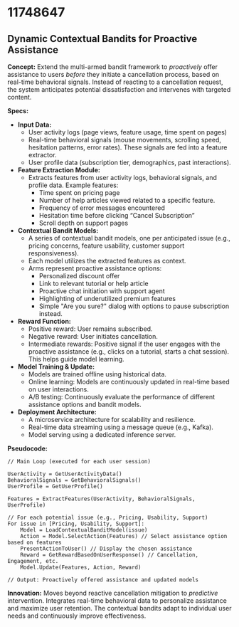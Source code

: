 # 11748647

## Dynamic Contextual Bandits for Proactive Assistance

**Concept:** Extend the multi-armed bandit framework to *proactively* offer assistance to users *before* they initiate a cancellation process, based on real-time behavioral signals. Instead of reacting to a cancellation request, the system anticipates potential dissatisfaction and intervenes with targeted content.

**Specs:**

*   **Input Data:**
    *   User activity logs (page views, feature usage, time spent on pages)
    *   Real-time behavioral signals (mouse movements, scrolling speed, hesitation patterns, error rates). These signals are fed into a feature extractor.
    *   User profile data (subscription tier, demographics, past interactions).
*   **Feature Extraction Module:**
    *   Extracts features from user activity logs, behavioral signals, and profile data. Example features:
        *   Time spent on pricing page
        *   Number of help articles viewed related to a specific feature.
        *   Frequency of error messages encountered
        *   Hesitation time before clicking “Cancel Subscription”
        *   Scroll depth on support pages
*   **Contextual Bandit Models:**
    *   A series of contextual bandit models, one per anticipated issue (e.g., pricing concerns, feature usability, customer support responsiveness).
    *   Each model utilizes the extracted features as context.
    *   Arms represent proactive assistance options:
        *   Personalized discount offer
        *   Link to relevant tutorial or help article
        *   Proactive chat initiation with support agent
        *   Highlighting of underutilized premium features
        *   Simple "Are you sure?" dialog with options to pause subscription instead.
*   **Reward Function:**
    *   Positive reward: User remains subscribed.
    *   Negative reward: User initiates cancellation.
    *   Intermediate rewards: Positive signal if the user engages with the proactive assistance (e.g., clicks on a tutorial, starts a chat session). This helps guide model learning.
*   **Model Training & Update:**
    *   Models are trained offline using historical data.
    *   Online learning: Models are continuously updated in real-time based on user interactions.
    *   A/B testing: Continuously evaluate the performance of different assistance options and bandit models.
*   **Deployment Architecture:**
    *   A microservice architecture for scalability and resilience.
    *   Real-time data streaming using a message queue (e.g., Kafka).
    *   Model serving using a dedicated inference server.

**Pseudocode:**

```
// Main Loop (executed for each user session)

UserActivity = GetUserActivityData()
BehavioralSignals = GetBehavioralSignals()
UserProfile = GetUserProfile()

Features = ExtractFeatures(UserActivity, BehavioralSignals, UserProfile)

// For each potential issue (e.g., Pricing, Usability, Support)
For issue in [Pricing, Usability, Support]:
    Model = LoadContextualBanditModel(issue)
    Action = Model.SelectAction(Features) // Select assistance option based on features
    PresentActionToUser() // Display the chosen assistance
    Reward = GetRewardBasedOnUserResponse() // Cancellation, Engagement, etc.
    Model.Update(Features, Action, Reward)

// Output: Proactively offered assistance and updated models
```

**Innovation:**  Moves beyond reactive cancellation mitigation to *predictive* intervention. Integrates real-time behavioral data to personalize assistance and maximize user retention. The contextual bandits adapt to individual user needs and continuously improve effectiveness.
